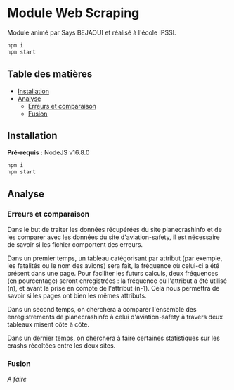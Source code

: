 # Module Web Scraping

Module animé par Says BEJAOUI et réalisé à l'école IPSSI.

```bash
npm i
npm start
```

## Table des matières

* [Installation]()
* [Analyse]()
  * [Erreurs et comparaison]()
  * [Fusion]()

## Installation

**Pré-requis :** NodeJS v16.8.0

```bash
npm i
npm start
```


## Analyse

### Erreurs et comparaison

Dans le but de traiter les données récupérées du site planecrashinfo et de les comparer avec les données du site d'aviation-safety, il est nécessaire de savoir si les fichier comportent des erreurs. 

Dans un premier temps, un tableau catégorisant par attribut (par exemple, les fatalités ou le nom des avions) sera fait, la fréquence où celui-ci a été présent dans une page. Pour faciliter les futurs calculs, deux fréquences (en pourcentage) seront enregistrées : la fréquence où l'attribut a été utilisé (n), et avant la prise en compte de l'attribut (n-1). Cela nous permettra de savoir si les pages ont bien les mêmes attributs. 

Dans un second temps, on cherchera à comparer l'ensemble des enregistrements de planecrashinfo à celui d'aviation-safety à travers deux tableaux misent côte à côte. 

Dans un dernier temps, on cherchera à faire certaines statistiques sur les crashs récoltées entre les deux sites.


### Fusion

*A faire*